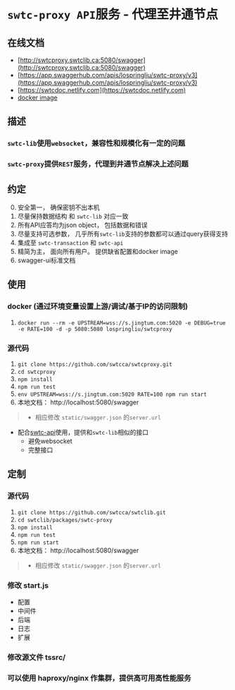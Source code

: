 # `swtc-proxy API`服务 - 代理至井通节点

## 在线文档

- [http://swtcproxy.swtclib.ca:5080/swagger](http://swtcproxy.swtclib.ca:5080/swagger)
- [https://app.swaggerhub.com/apis/lospringliu/swtc-proxy/v3](https://app.swaggerhub.com/apis/lospringliu/swtc-proxy/v3)
- [https://swtcdoc.netlify.com](https://swtcdoc.netlify.com)
- [docker image](https://hub.docker.com/repository/docker/lospringliu/swtcproxy)

## 描述

### `swtc-lib`使用`websocket`，兼容性和规模化有一定的问题
### `swtc-proxy`提供`REST`服务，代理到井通节点解决上述问题

## 约定
0. 安全第一， 确保密钥不出本机
1. 尽量保持数据结构 和 `swtc-lib` 对应一致
2. 所有API应答均为json object， 包括数据和错误
3. 尽量支持可选参数， 几乎所有`swtc-lib`支持的参数都可以通过query获得支持
4. 集成至 `swtc-transaction` 和 `swtc-api`
5. 精简为主， 面向所有用户。 提供缺省配置和docker image
6. swagger-ui标准文档

## 使用

### docker (通过环境变量设置上游/调试/基于IP的访问限制)
1. `docker run --rm -e UPSTREAM=wss://s.jingtum.com:5020 -e DEBUG=true -e RATE=100 -d -p 5080:5080 lospringliu/swtcproxy`

### 源代码
1. `git clone https://github.com/swtcca/swtcproxy.git`
2. `cd swtcproxy`
3. `npm install`
4. `npm run test`
5. `env UPSTREAM=wss://s.jingtum.com:5020 RATE=100 npm run start`
6. 本地文档： http://localhost:5080/swagger
> - 相应修改 `static/swagger.json` 的`server.url`

- 配合[swtc-api](https://swtcdoc.netlify.com/docs/api/)使用，提供和`swtc-lib`相似的接口
  - 避免websocket
  - 完整接口

## 定制

### 源代码
1. `git clone https://github.com/swtcca/swtclib.git`
2. `cd swtclib/packages/swtc-proxy`
3. `npm install`
4. `npm run test`
5. `npm run start`
6. 本地文档： http://localhost:5080/swagger
> - 相应修改 `static/swagger.json` 的`server.url`

### 修改 start.js
  - 配置
  - 中间件
  - 后端
  - 日志
  - 扩展

### 修改源文件 tssrc/

### 可以使用 haproxy/nginx 作集群，提供高可用高性能服务

